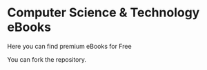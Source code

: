 # Computer Science & Technology eBooks

Here you can find premium eBooks for Free

You can fork the repository.
